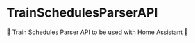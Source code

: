 # TrainSchedulesParserAPI
:monorail: Train Schedules Parser API to be used with Home Assistant :metal:
